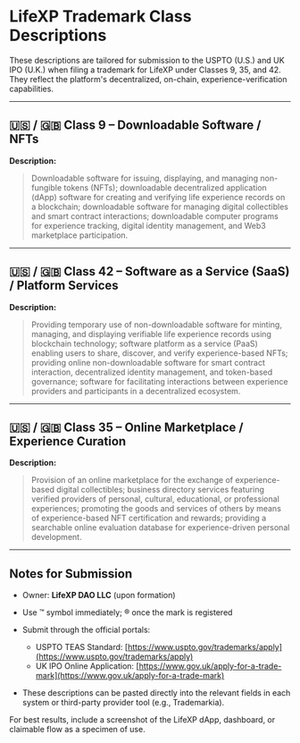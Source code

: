 # LifeXP Trademark Class Descriptions

These descriptions are tailored for submission to the USPTO (U.S.) and UK IPO (U.K.) when filing a trademark for LifeXP under Classes 9, 35, and 42. They reflect the platform's decentralized, on-chain, experience-verification capabilities.

---

## 🇺🇸 / 🇬🇧 Class 9 – Downloadable Software / NFTs

**Description:**

> Downloadable software for issuing, displaying, and managing non-fungible tokens (NFTs); downloadable decentralized application (dApp) software for creating and verifying life experience records on a blockchain; downloadable software for managing digital collectibles and smart contract interactions; downloadable computer programs for experience tracking, digital identity management, and Web3 marketplace participation.

---

## 🇺🇸 / 🇬🇧 Class 42 – Software as a Service (SaaS) / Platform Services

**Description:**

> Providing temporary use of non-downloadable software for minting, managing, and displaying verifiable life experience records using blockchain technology; software platform as a service (PaaS) enabling users to share, discover, and verify experience-based NFTs; providing online non-downloadable software for smart contract interaction, decentralized identity management, and token-based governance; software for facilitating interactions between experience providers and participants in a decentralized ecosystem.

---

## 🇺🇸 / 🇬🇧 Class 35 – Online Marketplace / Experience Curation

**Description:**

> Provision of an online marketplace for the exchange of experience-based digital collectibles; business directory services featuring verified providers of personal, cultural, educational, or professional experiences; promoting the goods and services of others by means of experience-based NFT certification and rewards; providing a searchable online evaluation database for experience-driven personal development.

---

## Notes for Submission

* Owner: **LifeXP DAO LLC** (upon formation)
* Use ™ symbol immediately; ® once the mark is registered
* Submit through the official portals:

  * USPTO TEAS Standard: [https://www.uspto.gov/trademarks/apply](https://www.uspto.gov/trademarks/apply)
  * UK IPO Online Application: [https://www.gov.uk/apply-for-a-trade-mark](https://www.gov.uk/apply-for-a-trade-mark)
* These descriptions can be pasted directly into the relevant fields in each system or third-party provider tool (e.g., Trademarkia).

For best results, include a screenshot of the LifeXP dApp, dashboard, or claimable flow as a specimen of use.
